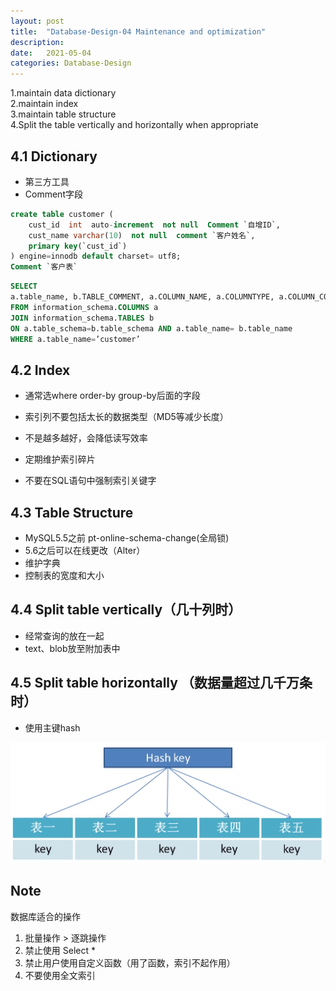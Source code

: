 ```yaml
---
layout: post
title:  "Database-Design-04 Maintenance and optimization"
description: 
date:   2021-05-04
categories: Database-Design
---
```


1.maintain data dictionary  
2.maintain index  
3.maintain table structure  
4.Split the table vertically and horizontally when appropriate

## 4.1 Dictionary

- 第三方工具
- Comment字段

```sql
create table customer (
    cust_id  int  auto-increment  not null  Comment `自增ID`,
    cust_name varchar(10)  not null  comment `客户姓名`,
    primary key(`cust_id`)
) engine=innodb default charset= utf8;
Comment `客户表`
```

```sql
SELECT
a.table_name, b.TABLE_COMMENT, a.COLUMN_NAME, a.COLUMNTYPE, a.COLUMN_COMMENT
FROM information_schema.COLUMNS a 
JOIN information_schema.TABLES b 
ON a.table_schema=b.table_schema AND a.table_name= b.table_name 
WHERE a.table_name=’customer’
```

## 4.2 Index

- 通常选where order-by group-by后面的字段
- 索引列不要包括太长的数据类型（MD5等减少长度）

- 不是越多越好，会降低读写效率
- 定期维护索引碎片
- 不要在SQL语句中强制索引关键字

## 4.3 Table Structure

- MySQL5.5之前 pt-online-schema-change(全局锁)
- 5.6之后可以在线更改（Alter）
- 维护字典
- 控制表的宽度和大小

## 4.4 Split table vertically（几十列时）

- 经常查询的放在一起
- text、blob放至附加表中

## 4.5 Split table horizontally （数据量超过几千万条时）

- 使用主键hash

![image-20210504144957579](/assets/post-images/database_design/image-split-horizontally.png)

## Note

数据库适合的操作

1. 批量操作 > 逐跳操作
2. 禁止使用 Select *
3. 禁止用户使用自定义函数（用了函数，索引不起作用）
4. 不要使用全文索引